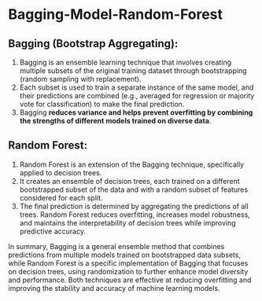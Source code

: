 # Bagging-Model-Random-Forest

## Bagging (Bootstrap Aggregating):
1. Bagging is an ensemble learning technique that involves creating multiple subsets of the original training dataset through bootstrapping (random sampling with replacement).
2. Each subset is used to train a separate instance of the same model, and their predictions are combined (e.g., averaged for regression or majority vote for classification) to make the final prediction.
3. Bagging **reduces variance and helps prevent overfitting by combining the strengths of different models trained on diverse data**.

## Random Forest:
1. Random Forest is an extension of the Bagging technique, specifically applied to decision trees.
2. It creates an ensemble of decision trees, each trained on a different bootstrapped subset of the data and with a random subset of features considered for each split.
3. The final prediction is determined by aggregating the predictions of all trees. Random Forest reduces overfitting, increases model robustness, and maintains the interpretability of decision trees while improving predictive accuracy.

In summary, Bagging is a general ensemble method that combines predictions from multiple models trained on bootstrapped data subsets, while Random Forest is a specific implementation of Bagging that focuses on decision trees, using randomization to further enhance model diversity and performance. Both techniques are effective at reducing overfitting and improving the stability and accuracy of machine learning models.






